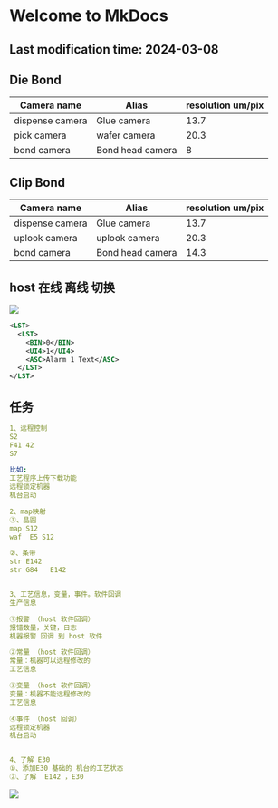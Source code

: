 # Welcome to MkDocs

## Last modification time: 2024-03-08


## Die Bond

| Camera  name     | Alias            | resolution  um/pix |
| ---------------- | ---------------- | ------------------ |
| dispense  camera | Glue camera      | 13.7               |
| pick camera      | wafer camera     | 20.3               |
| bond camera      | Bond head camera | 8                  |

## Clip Bond

| Camera  name     | Alias            | resolution  um/pix |
| ---------------- | ---------------- | ------------------ |
| dispense  camera | Glue camera      | 13.7               |
| uplook camera    | uplook camera    | 20.3               |
| bond camera      | Bond head camera | 14.3               |


## host 在线 离线 切换

![](https://easyimage.ghuang.top/i/2024/05/29/150051-1.webp)

```xml
<LST>
  <LST>
    <BIN>0</BIN>
    <UI4>1</UI4>
    <ASC>Alarm 1 Text</ASC>
  </LST>
</LST>
```


## 任务

```yaml
1、远程控制
S2
F41 42
S7

比如:
工艺程序上传下载功能
远程锁定机器
机台启动

2、map映射
①、晶圆
map S12
waf  E5 S12

②、条带
str E142
str G84   E142


3、工艺信息，变量，事件。软件回调
生产信息

①报警 （host 软件回调）
报错数量，关键，日志
机器报警 回调 到 host 软件 

②常量 （host 软件回调）
常量：机器可以远程修改的 
工艺信息

③变量 （host 软件回调）
变量：机器不能远程修改的
工艺信息

④事件 （host 回调）
远程锁定机器
机台启动


4、了解 E30 
①、添加E30 基础的 机台的工艺状态
②、了解  E142 ，E30 
```

![](https://easyimage1.ghuang.top/i/2024/04/23/004531-1.webp)

